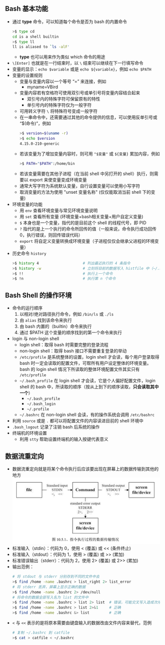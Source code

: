 ## Bash 基本功能

- 通过 **type** 命令，可以知道每个命令是否为 bash 的内置命令
  ```bash
  >$ type cd
  cd is a shell builtin
  >$ type ll
  ll is aliased to `ls -alF'
  ```
  - **type** 也可以用来作为类似 which 命令的用途
- `\[Enter]` 也就是在一行结束时，以 `\` 结束可以继续在下一行填写命令
- 变量的显示：`echo $variable` 或是 `echo ${variable}`，例如 `echo $PATH`
- 变量的设置规则
  - 变量与变量内容以一个等号 “=” 来连接，例如
    - myname=VBird
  - 变量内容若有空格符可使用双引号或单引号将变量内容结合起来
    - 双引号内的特殊字符可保留原有的特性
    - 单引号内的特殊字符仅为一般字符
  - 可用转义字符 `\` 将特殊符号变成一般字符
  - 在一串命令中，还需要通过其他的命令提供的信息，可以使用反单引号或 “$(命令)”，例如
    ```bash
    >$ version=$(uname -r)
    >$ echo $version
    4.15.0-210-generic
    ```
  - 若该变量为了增加变量内容时，则可用 `"$变量"` 或 `${变量}` 累加内容，例如
    ```bash
    >$ PATH="$PATH":/home/bin
    ```
  - 若该变量需要在其他子进程（在当前 shell 中另打开的 shell）执行，则需要以 export 来使变量变成环境变量
  - 通常大写字符为系统默认变量，自行设置变量可以使用小写字符
  - 取消变量的方法为使用 "unset 变量名称" (仅仅能取消当前 shell 下的变量)
- 环境变量的功能
  - 用 `env` 查看环境变量与常见环境变量说明
  - 用 `set` 查看所有变量 (环境变量+bash相关变量+用户自定义变量)
  - `$` 本身也是一个变量，指代的是目前这个 shell 的线程代号，即 PID
  - `?` 指代的是上一个执行的命令所回传的值（一般来说，命令执行成功回传 0，执行错误，则回传错误代码）
  - `export` 将自定义变量转换成环境变量（子进程仅仅会继承父进程的环境变量）
- 历史命令 `history`
  ```bash
  >$ history 4                    # 列出最近执行的 4 条指令
  >$ history -w                   # 立刻将目前的数据写入 histfile 中（~/.bash_history）
  >$ !!                           # 执行上一个命令
  >$ !n                           # 执行第 n 个命令
  ```

## Bash Shell 的操作环境

- 命令的运行顺序
  1. 以相对/绝对路径执行命令，例如 `/bin/ls` 或 `./ls`
  2. 由 `alias` 找到该命令来执行
  3. 由 bash 内置的（builtin）命令来执行
  4. 通过 $PATH 这个变量的顺序找到的第一个命令来执行
- login 与 non-login shell
  - login shell：取得 bash 时需要完整的登录流程
  - non-login shell：取得 bash 接口不需要重复登录的举动
  - `/etc/profile` 是系统整体的设置，login shell 才会读，每个用户登录取得 bash 时一定会读取的配置文件，可帮所有用户设定整体的环境变量。bash 的 login shell 情况下所读取的整体环境配置文件其实只有 `/etc/profile`
  - `~/.bash_profile` 在 login shell 才会读，它是个人偏好配置文件，login shell 的 bash 中，所读取的顺序（按从上到下的顺序读取，**只会读取其中一个**）
    - `~/.bash_profile`
    - `~/.bash_login`
    - `~/.profile`
  - `~/.bashrc` 在 non-login shell 会读，有的操作系统会调用 `/etc/bashrc`
- 利用 `source` 或是 `.` 都可以将配置文件的内容读进目前的 shell 环境中
- `.bash_logout` 记录了注销 bash 后系统的操作
- 终端机的环境设置
  - 利用 `stty` 帮助设置终端机的输入按键代表意义


## 数据流重定向

- 数据流重定向就是将某个命令执行后应该要出现在屏幕上的数据传输到其他的地方
  ![](./Screen%20Shot%202023-06-18%20at%204.04.48%20PM.png)
- 标准输入（stdin）：代码为 0，使用 < (覆盖) 或 << (条件终止)
- 标准输入（stdout）：代码为 1，使用 > (覆盖) 或 >> (累加)
- 标准错误输出（stderr）：代码为 2，使用 2> (覆盖) 或 2>> (累加)
- 输出范例：
  ```bash
  # 将 stdout 与 stderr 分别存到不同的文件中去
  >$ find /home -name .bashrc > list_right 2> list_error
  # 将 stderr 丢弃，屏幕上显示正确的数据
  >$ find /home -name .bashrc 2> /dev/null
  # 将命令的数据全部写入名为 list 的文件中
  >$ find /home -name .bashrc > list 2> list  # 错误，可能交叉写入造成次序的错误
  >$ find /home -name .bashrc > list 2>&1     # 正确
  >$ find /home -name .bashrc &> list         # 正确
  ```
- `<` 与 `<<` 表示的是将原本需要由键盘输入的数据改由文件内容来替代，范例
  ```bash
  # 复制 ~/.bashrc 到 catfile
  >$ cat > catfile < ~/.bashrc
  ```

